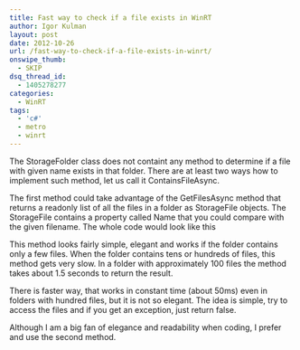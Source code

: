 ```yaml
---
title: Fast way to check if a file exists in WinRT
author: Igor Kulman
layout: post
date: 2012-10-26
url: /fast-way-to-check-if-a-file-exists-in-winrt/
onswipe_thumb:
  - SKIP
dsq_thread_id:
  - 1405278277
categories:
  - WinRT
tags:
  - 'c#'
  - metro
  - winrt
---
```

The StorageFolder class does not containt any method to determine if a file with given name exists in that folder. There are at least two ways how to implement such method, let us call it ContainsFileAsync.

The first method could take advantage of the GetFilesAsync method that returns a readonly list of all the files in a folder as StorageFile objects. The StorageFile contains a property called Name that you could compare with the given filename. The whole code would look like this

This method looks fairly simple, elegant and works if the folder contains only a few files. When the folder contains tens or hundreds of files, this method gets very slow. In a folder with approximately 100 files the method takes about 1.5 seconds to return the result.

There is faster way, that works in constant time (about 50ms) even in folders with hundred files, but it is not so elegant. The idea is simple, try to access the files and if you get an exception, just return false.

Although I am a big fan of elegance and readability when coding, I prefer and use the second method.
